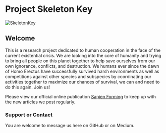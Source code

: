 # Project Skeleton Key
![SkeletonKey](https://cdn.pixabay.com/photo/2020/10/06/17/57/girl-5632926_960_720.jpg)
## Welcome

This is a research project dedicated to human cooperation in the face of the current existential crisis. We are looking into the core of humanity and trying to bring all people on this planet together to help save ourselves from our own ignorance, conflicts, and destruction. We humans ever since the dawn of Homo Erectus have successfully survived harsh environments as well as competitions against other species and subspecies by coordinating our activities together to maximize our chances of survival, we can and need to do this again. Join us!

Please view our official online publication [Sapien Forming](https://medium.com/sapien-forming) to keep up with the new articles we post regularly.

### Support or Contact

You are welcome to message us here on GitHub or on Medium.
